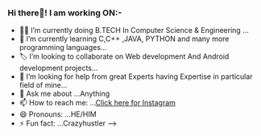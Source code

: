### Hi there👋! I am working ON:- 

- 👨‍💻 I’m currently doing B.TECH In Computer Science & Engineering ...
- 🌱 I’m currently learning C,C++ ,JAVA, PYTHON and many more programming languages...
- 🏷️ I’m looking to collaborate on Web development And Android development projects...
- 🤔 I’m looking for help from great Experts having Expertise in particular field of mine...
- 💬 Ask me about ...Anything
- 📫 How to reach me: ...[Click here for Instagram](https://www.instagram.com/its_rks_style/)
- 😄 Pronouns: ...HE/HIM
- ⚡ Fun fact: ...Crazyhustler
-->
